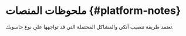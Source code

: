 # ملحوظات المنصات {#platform-notes}

تعتمد طريقة تنصيب أنكي والمشاكل المحتملة التي قد تواجهها على نوع حاسوبك.
